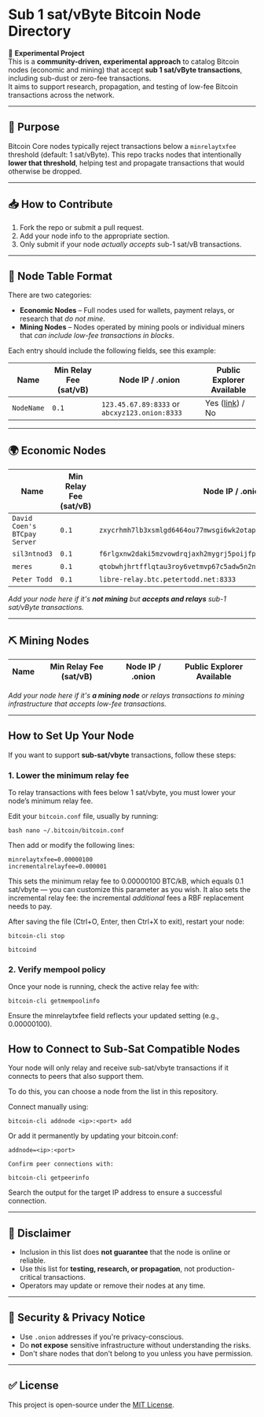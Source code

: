# Sub 1 sat/vByte Bitcoin Node Directory

🚧 **Experimental Project**  
This is a **community-driven, experimental approach** to catalog Bitcoin nodes (economic and mining) that accept **sub 1 sat/vByte transactions**, including sub-dust or zero-fee transactions.  
It aims to support research, propagation, and testing of low-fee Bitcoin transactions across the network.

---

## 🧠 Purpose

Bitcoin Core nodes typically reject transactions below a `minrelaytxfee` threshold (default: 1 sat/vByte). This repo tracks nodes that intentionally **lower that threshold**, helping test and propagate transactions that would otherwise be dropped.

---

## 📥 How to Contribute

1. Fork the repo or submit a pull request.
2. Add your node info to the appropriate section.
3. Only submit if your node *actually accepts* sub-1 sat/vB transactions.

---

## 📄 Node Table Format


There are two categories:

- **Economic Nodes** – Full nodes used for wallets, payment relays, or research that *do not mine*.
- **Mining Nodes** – Nodes operated by mining pools or individual miners that *can include low-fee transactions in blocks*.

Each entry should include the following fields, see this example:

Name | Min Relay Fee (sat/vB) | Node IP / .onion | Public Explorer Available
|------------------------|------------------|---------------------------|---------------------------|
| `NodeName`           | `0.1`                  | `123.45.67.89:8333` or `abcxyz123.onion:8333` | Yes ([link](https://your-explorer.com)) / No |

---

## 🌍 Economic Nodes

Name | Min Relay Fee (sat/vB) | Node IP / .onion | Public Explorer Available
|------------------------|------------------|---------------------------|---------------------------|
| `David Coen's BTCpay Server`           | `0.1`                  | `zxycrhmh7lb3xsmlgd6464ou77mwsgi6wk2otap2rjlbr5kw3if5hsyd.onion:8333` | No |
| `sil3ntnod3`           | `0.1`                  | `f6rlgxnw2daki5mzvowdrqjaxh2mygrj5poijfpm7e6il63sbeiftaqd.onion:8333` | No |
| `meres`                | `0.1`                  | `qtobwhjhrtfflqtau3roy6vetmvp67c5adw5n2n3mkyfjzb2pad2bhyd.onion:8333` | No |
| `Peter Todd`           | `0.1`                  | `libre-relay.btc.petertodd.net:8333` | No |


_Add your node here if it's **not mining** but **accepts and relays** sub-1 sat/vByte transactions._

---

## ⛏️ Mining Nodes

Name | Min Relay Fee (sat/vB) | Node IP / .onion | Public Explorer Available
|------------------------|------------------|---------------------------|---------------------------|

_Add your node here if it's **a mining node** or relays transactions to mining infrastructure that accepts low-fee transactions._

---

## How to Set Up Your Node

If you want to support **sub‑sat/vbyte** transactions, follow these steps:

### 1. Lower the minimum relay fee

To relay transactions with fees below 1 sat/vbyte, you must lower your node’s minimum relay fee.

Edit your `bitcoin.conf` file, usually by running:

`bash
nano ~/.bitcoin/bitcoin.conf`

Then add or modify the following lines:

```
minrelaytxfee=0.00000100
incrementalrelayfee=0.000001
```

This sets the minimum relay fee to 0.00000100 BTC/kB, which equals 0.1 sat/vbyte — you can customize this parameter as you wish. It also sets the incremental relay fee: the incremental *additional* fees a RBF replacement needs to pay.

After saving the file (Ctrl+O, Enter, then Ctrl+X to exit), restart your node:

``bitcoin-cli stop``

``bitcoind``

### 2. Verify mempool policy

Once your node is running, check the active relay fee with:

``bitcoin-cli getmempoolinfo``

Ensure the minrelaytxfee field reflects your updated setting (e.g., 0.00000100).

## How to Connect to Sub-Sat Compatible Nodes

Your node will only relay and receive sub-sat/vbyte transactions if it connects to peers that also support them. 

To do this, you can choose a node from the list in this repository.

Connect manually using:

``bitcoin-cli addnode <ip>:<port> add``

Or add it permanently by updating your bitcoin.conf:

``addnode=<ip>:<port>``

    Confirm peer connections with:

``bitcoin-cli getpeerinfo``

Search the output for the target IP address to ensure a successful connection.

---

## 📌 Disclaimer

- Inclusion in this list does **not guarantee** that the node is online or reliable.
- Use this list for **testing, research, or propagation**, not production-critical transactions.
- Operators may update or remove their nodes at any time.

---

## 🔐 Security & Privacy Notice

- Use `.onion` addresses if you're privacy-conscious.
- Do **not expose** sensitive infrastructure without understanding the risks.
- Don't share nodes that don't belong to you unless you have permission.

---

## ✅ License

This project is open-source under the [MIT License](LICENSE).
